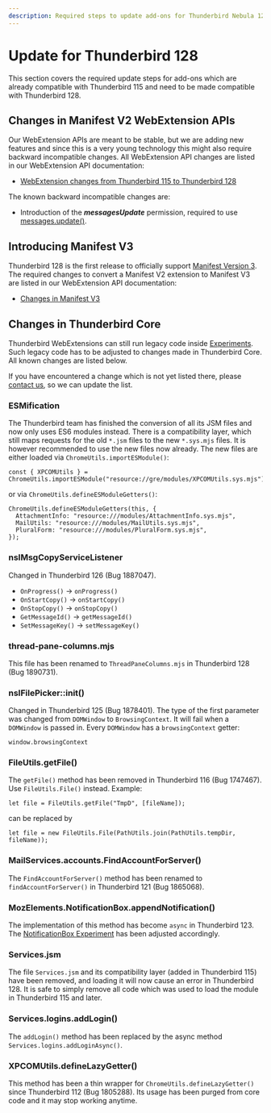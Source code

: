 ```yaml
---
description: Required steps to update add-ons for Thunderbird Nebula 128.
---
```


# Update for Thunderbird 128

This section covers the required update steps for add-ons which are already compatible with Thunderbird 115 and need to be made compatible with Thunderbird 128.

## Changes in Manifest V2 WebExtension APIs

Our WebExtension APIs are meant to be stable, but we are adding new features and since this is a very young technology this might also require backward incompatible changes. All WebExtension API changes are listed in our WebExtension API documentation:

* [WebExtension changes from Thunderbird 115 to Thunderbird 128](https://webextension-api.thunderbird.net/en/128-esr-mv2/changes/esr128.html)

The known backward incompatible changes are:

* Introduction of the _**messagesUpdate**_ permission, required to use [messages.update()](https://webextension-api.thunderbird.net/en/128-esr-mv2/messages.html#messages-update).

## Introducing Manifest V3

Thunderbird 128 is the first release to officially support [Manifest Version 3](../whats-new/manifest-v3.md). The required changes to convert a Manifest V2 extension to Manifest V3 are listed in our WebExtension API documentation:

* [Changes in Manifest V3](https://webextension-api.thunderbird.net/en/128-esr-mv3/changes/esr128.html)

## Changes in Thunderbird Core

Thunderbird WebExtensions can still run legacy code inside [Experiments](../mailextensions/#experiment-apis). Such legacy code has to be adjusted to changes made in Thunderbird Core. All known changes are listed below.

If you have encountered a change which is not yet listed there, please [contact us](../community.md), so we can update the list.

### **ESMification**

The Thunderbird team has finished the conversion of all its JSM files and now only uses ES6 modules instead. There is a compatibility layer, which still maps requests for the old `*.jsm` files to the new `*.sys.mjs` files. It is however recommended to use the new files now already. The new files are either loaded via `ChromeUtils.importESModule()`:

```
const { XPCOMUtils } = ChromeUtils.importESModule("resource://gre/modules/XPCOMUtils.sys.mjs");
```

or via `ChromeUtils.defineESModuleGetters()`:

```
ChromeUtils.defineESModuleGetters(this, {
  AttachmentInfo: "resource:///modules/AttachmentInfo.sys.mjs",
  MailUtils: "resource:///modules/MailUtils.sys.mjs",
  PluralForm: "resource:///modules/PluralForm.sys.mjs",
});
```

### nsIMsgCopyServiceListener

Changed in Thunderbird 126 (Bug 1887047).

* `OnProgress()` -> `onProgress()`
* `OnStartCopy()` -> `onStartCopy()`
* `OnStopCopy()` -> `onStopCopy()`
* `GetMessageId()` -> `getMessageId()`
* `SetMessageKey()` -> `setMessageKey()`

### thread-pane-columns.mjs

This file has been renamed to `ThreadPaneColumns.mjs` in Thunderbird 128 (Bug 1890731).

### nsIFilePicker::init()

Changed in Thunderbird 125 (Bug 1878401). The type of the first parameter was changed from `DOMWindow` to `BrowsingContext`. It will fail when a `DOMWindow` is passed in. Every `DOMWindow` has a `browsingContext` getter:

`window.browsingContext`

### FileUtils.getFile()

The `getFile()` method has been removed in Thunderbird 116 (Bug 1747467). Use `FileUtils.File()` instead. Example:

```
let file = FileUtils.getFile("TmpD", [fileName]);
```

can be replaced by

```
let file = new FileUtils.File(PathUtils.join(PathUtils.tempDir, fileName));
```

### MailServices.accounts.FindAccountForServer()

The `FindAccountForServer()` method has been renamed to `findAccountForServer()` in Thunderbird 121 (Bug 1865068).

### MozElements.NotificationBox.appendNotification()

The implementation of this method has become `async` in Thunderbird 123. The [NotificationBox Experiment](https://github.com/thunderbird/addon-developer-support/tree/master/auxiliary-apis/NotificationBox) has been adjusted accordingly.

### Services.jsm

The file `Services.jsm` and its compatibility layer (added in Thunderbird 115) have been removed, and loading it will now cause an error in Thunderbird 128. It is safe to simply remove all code which was used to load the module in Thunderbird 115 and later.

### Services.logins.addLogin()

The `addLogin()` method has been replaced by the async method `Services.logins.addLoginAsync()`.

### XPCOMUtils.defineLazyGetter()

This method has been a thin wrapper for `ChromeUtils.defineLazyGetter()` since Thunderbird 112 (Bug 1805288). Its usage has been purged from core code and it may stop working anytime.
